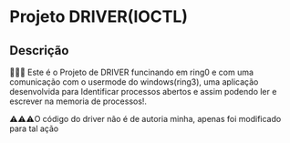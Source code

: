 # Projeto DRIVER(IOCTL)

## Descrição
📖📖📖 Este é o Projeto de DRIVER funcinando em ring0 e com uma comunicação com o usermode do windows(ring3), uma aplicação desenvolvida para Identificar processos abertos e assim podendo ler e escrever na memoria de processos!. 

⚠️⚠️⚠️O código do driver não é de autoria minha, apenas foi modificado para tal ação
